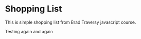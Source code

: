 # Shopping List

This is simple shopping list from Brad Traversy javascript course.

Testing again and again

